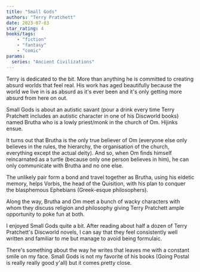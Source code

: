 ```yaml
---
title: "Small Gods"
authors: "Terry Pratchett"
date: 2023-07-03
star_rating: 4
books/tags:
    - "fiction"
    - "fantasy"
    - "comic"
params:
  series: "Ancient Civilizations"
---
```

Terry is dedicated to the bit. More than anything he is committed to creating absurd worlds that feel real. His work has aged beautifully because the world we live in is as absurd as it's ever been and it's only getting more absurd from here on out.

Small Gods is about an autistic savant (pour a drink every time Terry Pratchett includes an autistic character in one of his Discworld books) named Brutha who is a lowly priest/monk in the church of Om. Hijinks ensue.

<!--more-->

It turns out that Brutha is the only true believer of Om (everyone else only believes in the rules, the hierarchy, the organisation of the church, everything except the actual deity). And so, when Om finds himself reincarnated as a turtle (because only one person believes in him), he can only communicate with Brutha and no one else.

The unlikely pair form a bond and travel together as Brutha, using his eidetic memory, helps Vorbis, the head of the Quisition, with his plan to conquer the blasphemous Ephebians (Greek-esque philosophers).

Along the way, Brutha and Om meet a bunch of wacky characters with whom they discuss religion and philosophy giving Terry Pratchett ample opportunity to poke fun at both.

I enjoyed Small Gods quite a bit. After reading about half a dozen of Terry Pratchett's Discworld novels, I can say that they feel consistently well written and familiar to me but manage to avoid being formulaic.

There's something about the way he writes that leaves me with a constant smile on my face. Small Gods is not my favorite of his books (Going Postal is really really good y'all) but it comes pretty close.